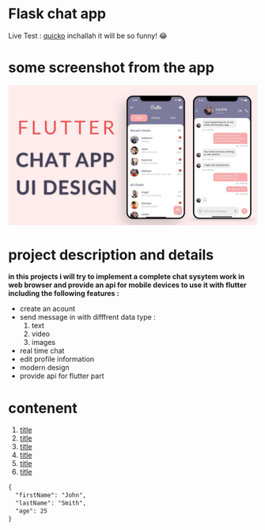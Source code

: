 # Flask chat app 
Live Test : [quicko](https://www.example.com) inchallah it will be  so funny! :joy:

# some screenshot from the app 
![quicko](screen.jpg)


# project description and details 
**in this projects i will try to implement a complete chat sysytem work in web browser and provide an api for mobile devices to use it with flutter including the following features :**
- create an acount
- send message in with difffrent data type :
    1. text
    2. video
    3. images
- real time chat
- edit profile information
- modern design
- provide api for flutter part


# contenent 
1. [title](https://www.example.com)
2. [title](https://www.example.com)
3. [title](https://www.example.com)
4. [title](https://www.example.com)
5. [title](https://www.example.com)
6. [title](https://www.example.com)






```
{
  "firstName": "John",
  "lastName": "Smith",
  "age": 25
}
```








